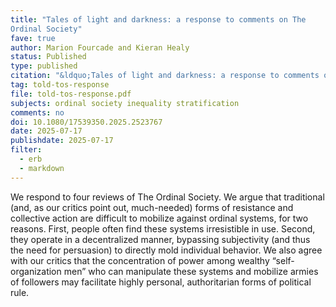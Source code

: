 ```yaml
---
title: "Tales of light and darkness: a response to comments on The
Ordinal Society"
fave: true
author: Marion Fourcade and Kieran Healy
status: Published
type: published
citation: "&ldquo;Tales of light and darkness: a response to comments on <em>The Ordinal Society</em>.&rdquo; <em>Journal of Cultural Economy</em>." 
tag: told-tos-response
file: told-tos-response.pdf
subjects: ordinal society inequality stratification
comments: no
doi: 10.1080/17539350.2025.2523767
date: 2025-07-17
publishdate: 2025-07-17
filter:
  - erb
  - markdown
---
```


We respond to four reviews of The Ordinal Society. We argue that
traditional (and, as our critics point out, much-needed) forms of
resistance and collective action are difficult to mobilize against ordinal
systems, for two reasons. First, people often find these systems
irresistible in use. Second, they operate in a decentralized manner,
bypassing subjectivity (and thus the need for persuasion) to directly
mold individual behavior. We also agree with our critics that the
concentration of power among wealthy “self-organization men” who
can manipulate these systems and mobilize armies of followers may
facilitate highly personal, authoritarian forms of political rule.
